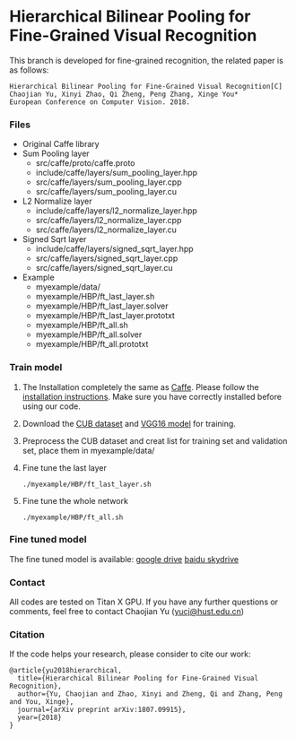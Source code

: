 # Hierarchical Bilinear Pooling for Fine-Grained Visual Recognition

This branch is developed for fine-grained recognition, the related paper is as follows:
    
    Hierarchical Bilinear Pooling for Fine-Grained Visual Recognition[C]
    Chaojian Yu, Xinyi Zhao, Qi Zheng, Peng Zhang, Xinge You*
    European Conference on Computer Vision. 2018.

### Files
- Original Caffe library
- Sum Pooling layer
  * src/caffe/proto/caffe.proto
  * include/caffe/layers/sum_pooling_layer.hpp
  * src/caffe/layers/sum_pooling_layer.cpp
  * src/caffe/layers/sum_pooling_layer.cu
- L2 Normalize layer
  * include/caffe/layers/l2_normalize_layer.hpp
  * src/caffe/layers/l2_normalize_layer.cpp
  * src/caffe/layers/l2_normalize_layer.cu
- Signed Sqrt layer
  * include/caffe/layers/signed_sqrt_layer.hpp
  * src/caffe/layers/signed_sqrt_layer.cpp
  * src/caffe/layers/signed_sqrt_layer.cu
- Example
  * myexample/data/
  * myexample/HBP/ft_last_layer.sh
  * myexample/HBP/ft_last_layer.solver
  * myexample/HBP/ft_last_layer.prototxt
  * myexample/HBP/ft_all.sh
  * myexample/HBP/ft_all.solver
  * myexample/HBP/ft_all.prototxt

### Train model
1. The Installation completely the same as [Caffe](http://caffe.berkeleyvision.org/). Please follow the [installation instructions](http://caffe.berkeleyvision.org/installation.html). Make sure you have correctly installed before using our code. 
2. Download the [CUB dataset](http://www.vision.caltech.edu/visipedia/CUB-200-2011.html) and [VGG16 model](https://gist.github.com/ksimonyan/211839e770f7b538e2d8) for training.
3. Preprocess the CUB dataset and creat list for training set and validation set, place them in myexample/data/
4. Fine tune the last layer

   	   ./myexample/HBP/ft_last_layer.sh
    
5. Fine tune the whole network

       ./myexample/HBP/ft_all.sh

### Fine tuned model
The fine tuned model is available: [google drive](https://drive.google.com/file/d/13J06t4jXz51a55-oca10iDfjKvDqHHTK/view?usp=sharing) [baidu skydrive](https://pan.baidu.com/s/1cOktfFq8-PJWExJyHLI4sg)

### Contact
All codes are tested on Titan X GPU. If you have any further questions or comments, feel free to contact Chaojian Yu (yucj@hust.edu.cn)

### Citation
If the code helps your research, please consider to cite our work:

    @article{yu2018hierarchical,
      title={Hierarchical Bilinear Pooling for Fine-Grained Visual Recognition},
      author={Yu, Chaojian and Zhao, Xinyi and Zheng, Qi and Zhang, Peng and You, Xinge},
      journal={arXiv preprint arXiv:1807.09915},
      year={2018}
    }
